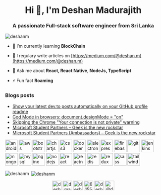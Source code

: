 <h1 align="center">Hi 👋, I'm Deshan Madurajith</h1>
<h3 align="center">A passionate Full-stack software engineer from Sri Lanka</h3>

<p align="left"> <img src="https://komarev.com/ghpvc/?username=deshanm" alt="deshanm" /> </p>

- 🌱 I’m currently learning **BlockChain**

- 📝 I regulary write articles on [https://medium.com/@deshan.m](https://medium.com/@deshan.m)

- 💬 Ask me about **React, React Native, NodeJs, TypeScript**

- ⚡ Fun fact **Roaming**

### Blogs posts
<!-- BLOG-POST-LIST:START -->
- [Show your latest dev.to posts automatically on your GitHub profile readme](https://dev.to/gautamkrishnar/show-your-latest-dev-to-posts-automatically-in-your-github-profile-readme-3nk8)
- [God Mode in browsers: document.designMode = "on"](https://dev.to/gautamkrishnar/god-mode-in-browsers-document-designmode-on-2pmo)
- [Skipping the Chrome "Your connection is not private" warning](https://dev.to/gautamkrishnar/quickbits-1-skipping-the-chrome-your-connection-is-not-private-warning-4kp1)
- [Microsoft Student Partners – Geek is the new rockstar](https://dev.to/gautamkrishnar/microsoft-student-partners--geek-is-the-new-rockstar)
- [Microsoft Student Partners (Ambassadors) – Geek is the new rockstar](https://www.gautamkrishnar.com/microsoft-student-partners/)
<!-- BLOG-POST-LIST:END -->

<p align="left"><img src="https://devicons.github.io/devicon/devicon.git/icons/android/android-original-wordmark.svg" alt="android" width="40" height="40"/> <img src="https://devicons.github.io/devicon/devicon.git/icons/amazonwebservices/amazonwebservices-original-wordmark.svg" alt="aws" width="40" height="40"/> <img src="https://devicons.github.io/devicon/devicon.git/icons/bootstrap/bootstrap-plain.svg" alt="bootstrap" width="40" height="40"/> <img src="https://www.chartjs.org/media/logo-title.svg" alt="chartjs" width="40" height="40"/> <img src="https://devicons.github.io/devicon/devicon.git/icons/css3/css3-original-wordmark.svg" alt="css3" width="40" height="40"/> <img src="https://devicons.github.io/devicon/devicon.git/icons/docker/docker-original-wordmark.svg" alt="docker" width="40" height="40"/> <img src="https://devicons.github.io/devicon/devicon.git/icons/electron/electron-original.svg" alt="electron" width="40" height="40"/> <img src="https://devicons.github.io/devicon/devicon.git/icons/express/express-original-wordmark.svg" alt="express" width="40" height="40"/> <img src="https://www.vectorlogo.zone/logos/firebase/firebase-icon.svg" alt="firebase" width="40" height="40"/> <img src="https://www.vectorlogo.zone/logos/git-scm/git-scm-icon.svg" alt="git" width="40" height="40"/> <img src="https://www.vectorlogo.zone/logos/jenkins/jenkins-icon.svg" alt="jenkins" width="40" height="40"/> <img src="https://devicons.github.io/devicon/devicon.git/icons/mongodb/mongodb-original-wordmark.svg" alt="mongodb" width="40" height="40"/> <img src="https://devicons.github.io/devicon/devicon.git/icons/mysql/mysql-original-wordmark.svg" alt="mysql" width="40" height="40"/> <img src="https://devicons.github.io/devicon/devicon.git/icons/nginx/nginx-original.svg" alt="nginx" width="40" height="40"/> <img src="https://devicons.github.io/devicon/devicon.git/icons/nodejs/nodejs-original-wordmark.svg" alt="nodejs" width="40" height="40"/> <img src="https://devicons.github.io/devicon/devicon.git/icons/react/react-original-wordmark.svg" alt="react" width="40" height="40"/> <img src="https://reactnative.dev/img/header_logo.svg" alt="reactnative" width="40" height="40"/> <img src="https://devicons.github.io/devicon/devicon.git/icons/redis/redis-original-wordmark.svg" alt="redis" width="40" height="40"/> <img src="https://devicons.github.io/devicon/devicon.git/icons/redux/redux-original.svg" alt="redux" width="40" height="40"/> <img src="https://devicons.github.io/devicon/devicon.git/icons/sass/sass-original.svg" alt="sass" width="40" height="40"/> <img src="https://www.vectorlogo.zone/logos/tailwindcss/tailwindcss-icon.svg" alt="tailwind" width="40" height="40"/></p><p><img align="left" src="https://github-readme-stats.vercel.app/api/top-langs/?username=deshanm&layout=compact&hide=html" alt="deshanm" /></p>

<p>&nbsp;<img align="center" src="https://github-readme-stats.vercel.app/api?username=deshanm&show_icons=true" alt="deshanm" /></p>

<p align="center">
<a href="https://dev.to/deshanm" target="blank"><img align="center" src="https://cdn.jsdelivr.net/npm/simple-icons@3.0.1/icons/dev-dot-to.svg" alt="deshanm" height="30" width="30" /></a>
<a href="https://twitter.com/dmadurajith" target="blank"><img align="center" src="https://cdn.jsdelivr.net/npm/simple-icons@3.0.1/icons/twitter.svg" alt="dmadurajith" height="30" width="30" /></a>
<a href="https://linkedin.com/in/deshan-m" target="blank"><img align="center" src="https://cdn.jsdelivr.net/npm/simple-icons@3.0.1/icons/linkedin.svg" alt="deshan-m" height="30" width="30" /></a>
<a href="https://stackoverflow.com/users/6155483" target="blank"><img align="center" src="https://cdn.jsdelivr.net/npm/simple-icons@3.0.1/icons/stackoverflow.svg" alt="6155483" height="30" width="30" /></a>
<a href="https://fb.com/deshan.madurajith.1" target="blank"><img align="center" src="https://cdn.jsdelivr.net/npm/simple-icons@3.0.1/icons/facebook.svg" alt="deshan.madurajith.1" height="30" width="30" /></a>
<a href="https://medium.com/@deshan.m" target="blank"><img align="center" src="https://cdn.jsdelivr.net/npm/simple-icons@3.0.1/icons/medium.svg" alt="@deshan.m" height="30" width="30" /></a>
</p>

<!-- BLOG-POST-LIST:START -->
<!-- BLOG-POST-LIST:END -->
